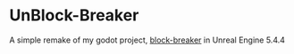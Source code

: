 
# UnBlock-Breaker

A simple remake of my godot project, [block-breaker](https://github.com/shaikhyakubhossain/block-breaker) in Unreal Engine 5.4.4

